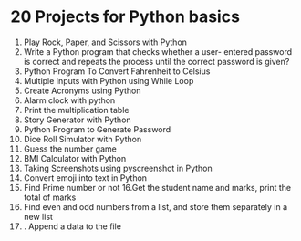 # 20 Projects for Python basics
1. Play Rock, Paper, and Scissors with Python
2. Write a Python program that checks whether a user- entered password is correct and repeats the process until the correct password is given?
3. Python Program To Convert Fahrenheit to Celsius
4. Multiple Inputs with Python using While Loop
5. Create Acronyms using Python
6. Alarm clock with python
7. Print the multiplication table
8. Story Generator with Python
9. Python Program to Generate Password
10. Dice Roll Simulator with Python
11. Guess the number game
12. BMI Calculator with Python
13. Taking Screenshots using pyscreenshot in Python
14. Convert emoji into text in Python
15. Find Prime number or not
16.Get the student name and marks, print the total of marks
17. Find even and odd numbers from a list, and store them separately in a new list
18. . Append a data to the file


